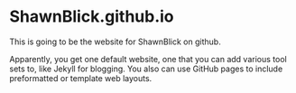 # ShawnBlick.github.io

This is going to be the website for ShawnBlick on github.

Apparently, you get one default website, one that you can add various tool sets to, like Jekyll for blogging. You also can use GitHub pages
to include preformatted or template web layouts.
